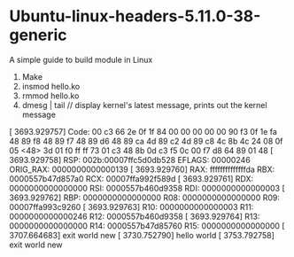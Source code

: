 # Ubuntu-linux-headers-5.11.0-38-generic
A simple guide to build module in Linux 

1) Make
2) insmod hello.ko
3) rmmod hello.ko
4) dmesg | tail  // display kernel's latest message, prints out the kernel message

[ 3693.929757] Code: 00 c3 66 2e 0f 1f 84 00 00 00 00 00 90 f3 0f 1e fa 48 89 f8 48 89 f7 48 89 d6 48 89 ca 4d 89 c2 4d 89 c8 4c 8b 4c 24 08 0f 05 <48> 3d 01 f0 ff ff 73 01 c3 48 8b 0d c3 f5 0c 00 f7 d8 64 89 01 48
[ 3693.929758] RSP: 002b:00007ffc5d0db528 EFLAGS: 00000246 ORIG_RAX: 0000000000000139
[ 3693.929760] RAX: ffffffffffffffda RBX: 0000557b47d857a0 RCX: 00007ffa992f589d
[ 3693.929761] RDX: 0000000000000000 RSI: 0000557b460d9358 RDI: 0000000000000003
[ 3693.929762] RBP: 0000000000000000 R08: 0000000000000000 R09: 00007ffa993c9260
[ 3693.929763] R10: 0000000000000003 R11: 0000000000000246 R12: 0000557b460d9358
[ 3693.929764] R13: 0000000000000000 R14: 0000557b47d85760 R15: 0000000000000000
[ 3707.664683] exit world new
[ 3730.752790] hello world 
[ 3753.792758] exit world new
